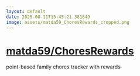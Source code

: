 ```yaml
---
layout: default
date: 2025-08-11T15:45:21.381849
image: assets/matda59_ChoresRewards_cropped.png
---
```


# [matda59/ChoresRewards](https://github.com/matda59/ChoresRewards)

point-based family chores tracker with rewards

